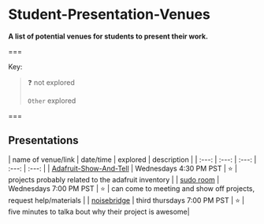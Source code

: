 Student-Presentation-Venues
===========================

**A list of potential venues for students to present their work.**

===

Key:
> :question: not explored
>
> `Other` explored

===

<!-- template -->

<!-- | name of venue/link | date/time | explored | description | -->

## Presentations

| name of venue/link | date/time | explored | description |
| :---: | :---: | :---: | :---: | :---: |
| [Adafruit-Show-And-Tell][1] | Wednesdays 4:30 PM PST | :star: | projects probably related to the adafruit inventory |
| [sudo room][2] | Wednesdays 7:00 PM PST | :star: | can come to meeting and show off projects, request help/materials |
| [noisebridge][2] | third thursdays  7:00 PM PST | :star: | five minutes to talka bout why their project is awesome|


[1]: http://www.adafruit.com/blog/category/show-and-tell/  "Adafruit Show And Tell Wednesdays"
[2]: https://sudoroom.org/  "sudo room member meeting"
[3]: https://www.noisebridge.net/wiki/Five_Minutes_of_Fame/ "nb five minutes of fame"

